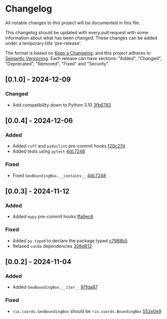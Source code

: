 # Changelog

All notable changes to this project will be documented in this file.

This changelog should be updated with every pull request with some information about what has been changed. These changes can be added under a temporary title 'pre-release'.

The format is based on [Keep a Changelog](https://keepachangelog.com/en/1.1.0/),
and this project adheres to [Semantic Versioning](https://semver.org/spec/v2.0.0.html).
Each release can have sections: "Added", "Changed", "Deprecated", "Removed", "Fixed" and "Security".

## [0.1.0] - 2024-12-09

### Changed

- Add compatibility down to Python 3.10 [3fb6783](https://github.com/gbelouze/geobbox/commit/3fb67837fef2b3b46c573ffca20bfb6c4ab056e5)

## [0.0.4] - 2024-12-06

### Added

- Added `ruff` and `pydoclint` pre-commit hooks [f20c27d](https://github.com/gbelouze/geobbox/commit/f20c27ddb2a9292fb3a41e57c851b25310f8fa5c)
- Added tests using `pytest` [4dc7248](https://github.com/gbelouze/geobbox/commit/4dc724874180cc33cf5a456a3a864ec84dc79d9f)

### Fixed

- Fixed `GeoBoundingBox.__contains__` [4dc7248](https://github.com/gbelouze/geobbox/commit/4dc724874180cc33cf5a456a3a864ec84dc79d9f)

## [0.0.3] - 2024-11-12

### Added

- Added `mypy` pre-commit hooks [ffa9ec6](https://github.com/gbelouze/geobbox/commit/ffa9ec6d15f1eddc28861cca12db9ce1d1788322)

### Fixed

- Added `py.typed` to declare the package typed [c7988b5](https://github.com/gbelouze/geobbox/commit/c7988b532f495a09df8054e2849c576864d56eb3)
- Relaxed `conda` dependencies [308d812](https://github.com/gbelouze/geobbox/commit/308d8128206f0a68ebaeb6be9d788b2284d62c2f)

## [0.0.2] - 2024-11-04

### Added

- Added `GeoBoundingBox.__iter__` [97fda87](https://github.com/gbelouze/geobbox/commit/97fda87da1390e75a27b04a341235a627b9a8b1d)

### Fixed

- `rio.coords.GeoBoundingBox` should be `rio.coords.BoundingBox` [552e0e9](https://github.com/gbelouze/geobbox/commit/552e0e9200f9546c5f2e1e2edb1414108fcf65d2)
